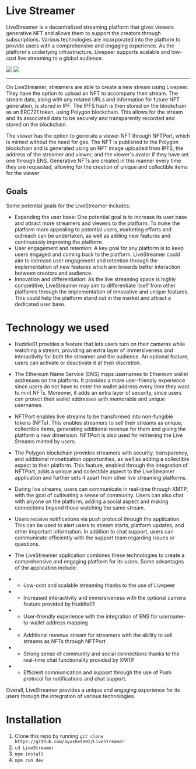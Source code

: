 # Live Streamer
LiveStreamer is a decentralized streaming platform that gives viewers generative NFT and allows them to support the creators through subscriptions. Various technologies are incorporated into the platform to provide users with a comprehensive and engaging experience. As the platform's underlying infrastructure, Livepeer supports scalable and low-cost live streaming to a global audience.

[![](https://i.ibb.co/f4jLP7L/Screenshot-33.png)](https://drive.google.com/file/d/1wZm1RPq9dYeWT5QZniQEjFxXLubuenkn/view?usp=sharing)
[![](https://i.ibb.co/XCwwYfW/FVB.png)](https://docs.google.com/presentation/d/1N2zJrQbRtcU5fjORpFprkB0AUkldNkTboZIUJXnt6_Y/edit?usp=sharing)


<hr/>

On LiveStreamer, streamers are able to create a new stream using Livepeer. They have the option to upload an NFT to accompany their stream. The stream data, along with any related URLs and information for future NFT generation, is stored in IPF. The IPFS hash is then stored on the blockchain as an ERC721 token, using Polygon blockchain. This allows for the stream and its associated data to be securely and transparently recorded and stored on the blockchain.

The viewer has the option to generate a viewer NFT through NFTPort, which is minted without the need for gas. The NFT is published to the Polygon blockchain and is generated using an NFT image uploaded from IPFS, the address of the streamer and viewer, and the viewer's avatar if they have set one through ENS. Generative NFTs are created in this manner every time they are requested, allowing for the creation of unique and collectible items for the viewer 

## Goals
Some potential goals for the LiveStreamer includes:
- Expanding the user base: One potential goal is to increase its user base and attract more streamers and viewers to the platform. To make the platform more appealing to potential users, marketing efforts and outreach can be undertaken, as well as adding new features and continuously improving the platform.
- User engagement and retention: A key goal for any platform is to keep users engaged and coming back to the platform. LiveStreamer could aim to increase user engagement and retention through the implementation of new features which aim towards better interaction between creators and audience.
- Innovation and differentiation: As the live streaming space is highly competitive, LiveStreamer may aim to differentiate itself from other platforms through the implementation of innovative and unique features. This could help the platform stand out in the market and attract a dedicated user base.

# Technology we used

- Huddle01 provides a feature that lets users turn on their cameras while watching a stream, providing an extra layer of immersiveness and interactivity for both the streamer and the audience. An optional feature, users can activate or deactivate it at their discretion.

- The Ethereum Name Service (ENS) maps usernames to Ethereum wallet addresses on the platform. It provides a more user-friendly experience since users do not have to enter the wallet address every time they want to mint NFTs. Moreover, it adds an extra layer of security, since users can protect their wallet addresses with memorable and unique usernames.

- NFTPort enables live streams to be transformed into non-fungible tokens (NFTs). This enables streamers to sell their streams as unique, collectible items, generating additional revenue for them and giving the platform a new dimension. NFTPort is also used for retrieving the Live Streams minted by users.

- The Polygon blockchain provides streamers with security, transparency, and additional monetization opportunities, as well as adding a collectible aspect to their platform. This feature, enabled through the integration of NFTPort, adds a unique and collectible aspect to the LiveStreamer application and further sets it apart from other live streaming platforms.

- During live streams, users can communicate in real-time through XMTP, with the goal of cultivating a sense of community. Users can also chat with anyone on the platform, adding a social aspect and making connections beyond those watching the same stream.

- Users receive notifications via push protocol through the application. This can be used to alert users to stream starts, platform updates, and other important information. In addition to chat support, users can communicate efficiently with the support team regarding issues or questions.

- The LiveStreamer application combines these technologies to create a comprehensive and engaging platform for its users. Some advantages of the application include:

- - Low-cost and scalable streaming thanks to the use of Livepeer
- - Increased interactivity and immersiveness with the optional camera feature provided by Huddle01
- - User-friendly experience with the integration of ENS for username-to-wallet address mapping
- - Additional revenue stream for streamers with the ability to sell streams as NFTs through NFTPort
- - Strong sense of community and social connections thanks to the real-time chat functionality provided by XMTP
- - Efficient communication and support through the use of Push protocol for notifications and chat support.

Overall, LiveStreamer provides a unique and engaging experience for its users through the integration of various technologies.



# Installation

1. Clone this repo by running `git clone https://github.com/ayushete02/LiveStreamer`
2. `cd LiveStreamer`
3. `npm install`
4. `npm run dev`

